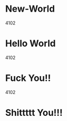 # New-World
<!DOCTYPE html>
<html lang="en">
    <head>
        4102<meta charset="UTF-8">
        <title>Document</title>
    </head>
    <body>
      <h1>Hello World</h1>
    </body>
</html>
<!DOCTYPE html>
<html lang="en">
    <head>
        4102<meta charset="UTF-8">
        <title>Document</title>
    </head>
    <body>
         <h1>Fuck You!!</h1>
    </body>
</html>
<!DOCTYPE html>
<html lang="en">
    <head>
        4102<meta charset="UTF-8">
        <title>Document</title>
    </head>
    <body>
         <h1>Shittttt You!!!</h1>
    </body>
</html>
